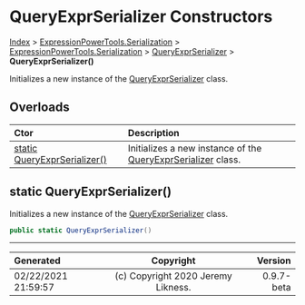 ﻿# QueryExprSerializer Constructors

[Index](../index.md) > [ExpressionPowerTools.Serialization](ExpressionPowerTools.Serialization.a.md) > [ExpressionPowerTools.Serialization](ExpressionPowerTools.Serialization.n.md) > [QueryExprSerializer](ExpressionPowerTools.Serialization.QueryExprSerializer.cs.md) > **QueryExprSerializer()**

Initializes a new instance of the [QueryExprSerializer](ExpressionPowerTools.Serialization.QueryExprSerializer.cs.md) class.

## Overloads

| Ctor | Description |
| :-- | :-- |
| [static QueryExprSerializer()](#static-queryexprserializer) | Initializes a new instance of the [QueryExprSerializer](ExpressionPowerTools.Serialization.QueryExprSerializer.cs.md) class. |

## static QueryExprSerializer()

Initializes a new instance of the [QueryExprSerializer](ExpressionPowerTools.Serialization.QueryExprSerializer.cs.md) class.

```csharp
public static QueryExprSerializer()
```



---

| Generated | Copyright | Version |
| :-- | :-: | --: |
| 02/22/2021 21:59:57 | (c) Copyright 2020 Jeremy Likness. | 0.9.7-beta |
